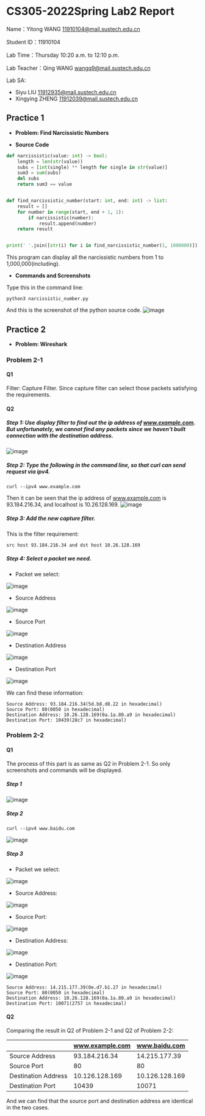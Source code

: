 # CS305-2022Spring Lab2 Report
Name：Yitong WANG 11910104@mail.sustech.edu.cn

Student ID：11910104

Lab Time：Thursday 10:20 a.m. to 12:10 p.m.

Lab Teacher：Qing WANG wangq9@mail.sustech.edu.cn

Lab SA:
- Siyu LIU 11912935@mail.sustech.edu.cn
- Xingying ZHENG 11912039@mail.sustech.edu.cn

## Practice 1
- **Problem: Find Narcissistic Numbers**

- **Source Code**
```python
def narcissistic(value: int) -> bool:
    length = len(str(value))
    subs = [int(single) ** length for single in str(value)]
    sum3 = sum(subs)
    del subs
    return sum3 == value


def find_narcissistic_number(start: int, end: int) -> list:
    result = []
    for number in range(start, end + 1, 1):
        if narcissistic(number):
            result.append(number)
    return result


print(' '.join([str(i) for i in find_narcissistic_number(1, 1000000)]))
```
This program can display all the narcissistic numbers from 1 to 1,000,000(including).

- **Commands and Screenshots**

Type this in the command line:
```
python3 narcissistic_number.py
```
And this is the screenshot of the python source code.
![image](https://user-images.githubusercontent.com/64548919/155740310-37b2a345-b4dd-4a2b-a369-7228fb7897e3.png)

## Practice 2
- **Problem: Wireshark**

### Problem 2-1
#### Q1
Filter: Capture Filter. Since capture filter can select those packets satisfying the requirements.
#### Q2
##### Step 1: Use display filter to find out the ip address of www.example.com. But unfortunately, we cannot find any packets since we haven't built connection with the destination address.
![image](https://user-images.githubusercontent.com/64548919/155835431-95a08556-a58a-4412-b803-8aef2799cb58.png)

##### Step 2: Type the following in the command line, so that curl can send request via ipv4.
```
curl --ipv4 www.example.com
```
Then it can be seen that the ip address of www.example.com is 93.184.216.34, and localhost is 10.26.128.169.
![image](https://user-images.githubusercontent.com/64548919/155835506-05741722-9af9-4870-a90c-b330f1ab614c.png)

##### Step 3: Add the new capture filter. 
This is the filter requirement:
```
src host 93.184.216.34 and dst host 10.26.128.169
```

##### Step 4: Select a packet we need.
- Packet we select:

![image](https://user-images.githubusercontent.com/64548919/155835622-163cca58-bce2-4360-af8e-bd0046d0cc99.png)

- Source Address

![image](https://user-images.githubusercontent.com/64548919/155835672-8b583197-149f-4afe-807a-f840705fb667.png)

- Source Port

![image](https://user-images.githubusercontent.com/64548919/155835701-262e8174-c6d5-45d9-8725-8c7624a1c4f9.png)

- Destination Address

![image](https://user-images.githubusercontent.com/64548919/155835710-6edb0d5a-514c-4587-8994-26ee9e838f12.png)

- Destination Port

![image](https://user-images.githubusercontent.com/64548919/155835716-e8817e11-5043-47c5-a3a6-cb6e1077b12b.png)

We can find these information:
```
Source Address: 93.184.216.34(5d.b8.d8.22 in hexadecimal)
Source Port: 80(0050 in hexadecimal)
Destination Address: 10.26.128.169(0a.1a.80.a9 in hexadecimal)
Destination Port: 10439(28c7 in hexadecimal)
```

### Problem 2-2
#### Q1
The process of this part is as same as Q2 in Problem 2-1.
So only screenshots and commands will be displayed.

##### Step 1

![image](https://user-images.githubusercontent.com/64548919/155836091-6d0772de-43aa-4ff8-b504-003395be24d9.png)

##### Step 2

```
curl --ipv4 www.baidu.com
```
![image](https://user-images.githubusercontent.com/64548919/155836149-475b0243-e6cc-4030-b8e9-d6b10500fdd9.png)



##### Step 3
- Packet we select:

![image](https://user-images.githubusercontent.com/64548919/155836199-7c0f6b54-1e9c-4038-875e-901fc67cbb41.png)

- Source Address:

![image](https://user-images.githubusercontent.com/64548919/155836220-7a3a7f77-9066-4a0a-9f72-c55b27f4812c.png)

- Source Port:

![image](https://user-images.githubusercontent.com/64548919/155836228-82ea996f-cc9c-40e1-8a2d-1cddc1c2e38a.png)

- Destination Address:

![image](https://user-images.githubusercontent.com/64548919/155836244-c3baac63-3cfa-4366-a400-5f864a4ee19c.png)

- Destination Port:

![image](https://user-images.githubusercontent.com/64548919/155836255-e56f1a5d-6109-4cc3-8c77-607ec45797de.png)

```
Source Address: 14.215.177.39(0e.d7.b1.27 in hexadecimal)
Source Port: 80(0050 in hexadecimal)
Destination Address: 10.26.128.169(0a.1a.80.a9 in hexadecimal)
Destination Port: 10071(2757 in hexadecimal)
```

#### Q2
Comparing the result in Q2 of Problem 2-1 and Q2 of Problem 2-2:

|                     | www.example.com | www.baidu.com  |
|---------------------|-----------------|----------------|
| Source Address      | 93.184.216.34   | 14.215.177.39  |
| Source Port         | 80              | 80             |
| Destination Address | 10.126.128.169  | 10.126.128.169 |
| Destination Port    | 10439           | 10071          |

And we can find that the source port and destination address are identical in the two cases.
